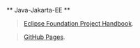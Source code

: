 ** Java-Jakarta-EE **

> [Eclipse Foundation Project Handbook](https://www.eclipse.org/projects/handbook/#resources-commit).

> [GitHub Pages](https://pages.github.com/).
